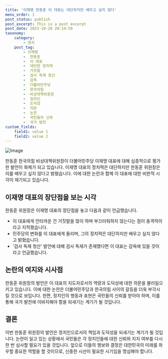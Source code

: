 ```yaml
---
title: '이재명 한동훈 이 대표는 대단하지만 배우고 싶지 않다'
menu_order: 1
post_status: publish
post_excerpt: This is a post excerpt
post_date: 2023-10-20 20:14:59
taxonomy:
    category:
        - 정치
    post_tag:
        - 이재명
        -  한동훈
        -  이 대표
        -  대단한 정치력
        -  거짓말
        -  검사 독재 청산
        -  감옥
        -  더불어민주당
        -  한국의힘
        -  비상대책위원장
        -  정치인
        -  도덕성
        -  의문
        -  논란
        -  국민들의 신뢰
        -  국가 발전
custom_fields:
    field1: value 1
    field2: value 2
---
```


![Image](https://imgnews.pstatic.net/image/057/2024/02/07/0001798021_001_20240207115501118.jpg?type=w647)


한동훈 한국의힘 비상대책위원장이 더불어민주당 이재명 대표에 대해 심층적으로 평가한 발언이 화제가 되고 있습니다. 이재명 대표의 정치력은 대단하지만 한동훈 위원장은 이를 배우고 싶지 않다고 밝혔습니다. 이에 대한 논란과 함께 이 대표에 대한 비판적 시각이 제기되고 있습니다.

## 이재명 대표의 장단점을 보는 시각

한동훈 위원장은 이재명 대표의 장단점을 놓고 다음과 같이 언급했습니다. 
- 이 대표에게 안타까운 건 거짓말을 많이 하며 부끄러워하지 않는다는 점이 충격적이라고 지적했습니다. 
- 민주당의 변화를 이 대표에게 돌리며, 그의 정치력은 대단하지만 배우고 싶지 않다고 밝혔습니다. 
- '검사 독재 청산' 발언에 대해 검사 독재가 존재했다면 이 대표는 감옥에 있을 것이라고 언급했습니다. 

## 논란의 여지와 시사점

한동훈 위원장의 발언은 이 대표의 지도자로서의 역량과 도덕성에 대한 의문을 불러일으키고 있습니다. 이에 대한 논란은 더불어민주당과 한국의힘 사이의 갈등을 더욱 부각시킬 것으로 보입니다. 한편, 정치인의 행동과 표현은 국민들의 신뢰를 받아야 하며, 이를 통해 국가 발전에 이바지해야 함을 되새기는 계기가 될 것입니다.

## 결론

이번 한동훈 위원장의 발언은 정치인으로서의 책임과 도덕성을 되새기는 계기가 될 것입니다. 논란이 일고 있는 상황에서 국민들은 각 정치인들에 대한 신뢰와 지지 여부를 다시 한 번 심사할 필요가 있을 것입니다. 앞으로 이들의 행보와 결정은 대한민국의 미래를 좌우할 중요한 역할을 할 것이므로, 신중한 시선이 필요한 시기임을 명심해야 합니다.

